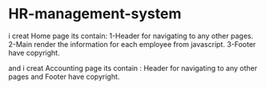 # HR-management-system
i creat Home page its contain:
1-Header for navigating to any other pages.
2-Main render the information for each employee from javascript.
3-Footer have  copyright.

and i creat Accounting page its contain :
Header for navigating to any other pages and Footer have  copyright.

